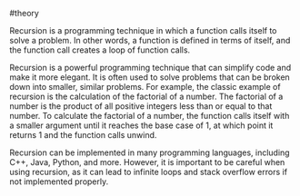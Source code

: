 #theory

Recursion is a programming technique in which a function calls itself to solve a problem. In other words, a function is defined in terms of itself, and the function call creates a loop of function calls.

Recursion is a powerful programming technique that can simplify code and make it more elegant. It is often used to solve problems that can be broken down into smaller, similar problems. For example, the classic example of recursion is the calculation of the factorial of a number. The factorial of a number is the product of all positive integers less than or equal to that number. To calculate the factorial of a number, the function calls itself with a smaller argument until it reaches the base case of 1, at which point it returns 1 and the function calls unwind.

Recursion can be implemented in many programming languages, including C++, Java, Python, and more. However, it is important to be careful when using recursion, as it can lead to infinite loops and stack overflow errors if not implemented properly.